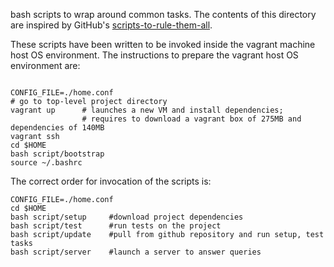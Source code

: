 bash scripts to wrap around common tasks.
The contents of this directory are inspired by GitHub's [scripts-to-rule-them-all](https://github.com/github/scripts-to-rule-them-all).

These scripts have been written to be invoked inside the vagrant machine host OS environment. The instructions to prepare the vagrant host OS environment are:
```shell

CONFIG_FILE=./home.conf
# go to top-level project directory
vagrant up      # launches a new VM and install dependencies;
                # requires to download a vagrant box of 275MB and dependencies of 140MB
vagrant ssh
cd $HOME
bash script/bootstrap
source ~/.bashrc
```


The correct order for invocation of the scripts is:    
```shell
CONFIG_FILE=./home.conf
cd $HOME
bash script/setup     #download project dependencies
bash script/test      #run tests on the project
bash script/update    #pull from github repository and run setup, test tasks
bash script/server    #launch a server to answer queries
```
